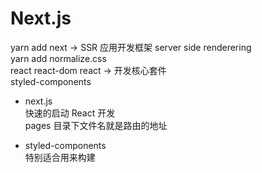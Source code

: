 # Next.js  
  yarn add next -> SSR 应用开发框架 server side renderering  
  yarn add normalize.css  
  react react-dom react -> 开发核心套件  
  styled-components  

- next.js  
  快速的启动 React 开发  
  pages 目录下文件名就是路由的地址  

- styled-components  
  特别适合用来构建